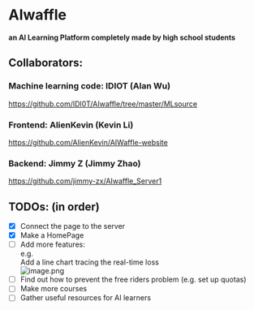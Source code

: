 # AIwaffle
**an AI Learning Platform completely made by high school students**

## Collaborators:
### Machine learning code: IDIOT (Alan Wu)
<https://github.com/IDl0T/AIwaffle/tree/master/MLsource>
        
### Frontend: AlienKevin (Kevin Li)
https://github.com/AlienKevin/AIWaffle-website
        
### Backend: Jimmy Z (Jimmy Zhao)
https://github.com/jimmy-zx/AIwaffle_Server1
    
## TODOs: (in order)
- [x] Connect the page to the server
- [x] Make a HomePage
- [ ] Add more features:   
e.g.  
Add a line chart tracing the real-time loss  
![image.png](https://i.loli.net/2019/12/18/SspIToRd6U13mE5.png)  
- [ ] Find out how to prevent the free riders problem (e.g. set up quotas)  
- [ ] Make more courses  
- [ ] Gather useful resources for AI learners  
